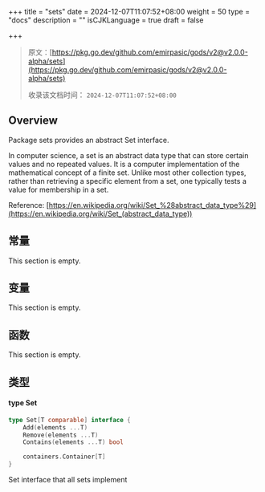 +++
title = "sets"
date = 2024-12-07T11:07:52+08:00
weight = 50
type = "docs"
description = ""
isCJKLanguage = true
draft = false

+++

> 原文：[https://pkg.go.dev/github.com/emirpasic/gods/v2@v2.0.0-alpha/sets](https://pkg.go.dev/github.com/emirpasic/gods/v2@v2.0.0-alpha/sets)
>
> 收录该文档时间： `2024-12-07T11:07:52+08:00`

## Overview 

Package sets provides an abstract Set interface.

In computer science, a set is an abstract data type that can store certain values and no repeated values. It is a computer implementation of the mathematical concept of a finite set. Unlike most other collection types, rather than retrieving a specific element from a set, one typically tests a value for membership in a set.

Reference: [https://en.wikipedia.org/wiki/Set_%28abstract_data_type%29](https://en.wikipedia.org/wiki/Set_(abstract_data_type))

## 常量

This section is empty.

## 变量 

This section is empty.

## 函数 

This section is empty.

## 类型 

#### type Set 

``` go
type Set[T comparable] interface {
	Add(elements ...T)
	Remove(elements ...T)
	Contains(elements ...T) bool

	containers.Container[T]
}
```

Set interface that all sets implement
